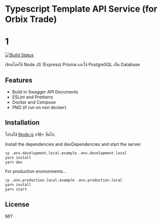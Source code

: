 # Typescript Template API Service (for Orbix Trade)

# 1

[![Build Status](https://travis-ci.org/joemccann/dillinger.svg?branch=master)](https://travis-ci.org/joemccann/dillinger)

เขียนโดยใช้ Node JS (Express) Prisma และใช้ PostgreSQL เป็น Database

## Features

- Build in Swagger API Documents
- ESLint and Prettierrc
- Docker and Compose
- PM2 (if run on non docker)

## Installation

โปรดใช้ [Node.js](https://nodejs.org/) v18+ ขี้นไป.

Install the dependencies and devDependencies and start the server.

```sh
cp .env.development.local.example .env.development.local
yarn install
yarn dev
```

For production environments...

```sh
cp .env.production.local.example .env.production.local
yarn install
yarn start
```

## License

MIT
